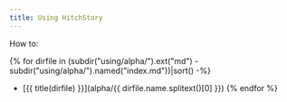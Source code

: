 ```yaml
---
title: Using HitchStory
---
```


How to:

{% for dirfile in (subdir("using/alpha/").ext("md") - subdir("using/alpha/").named("index.md"))|sort() -%}
- [{{ title(dirfile) }}](alpha/{{ dirfile.name.splitext()[0] }})
{% endfor %}

